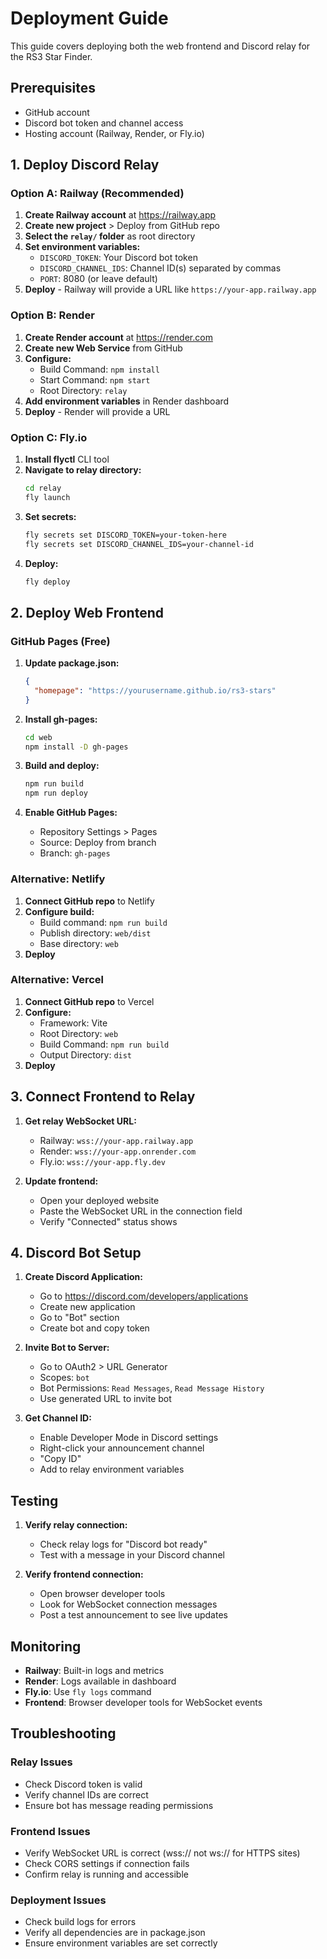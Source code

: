 # Deployment Guide

This guide covers deploying both the web frontend and Discord relay for the RS3 Star Finder.

## Prerequisites

- GitHub account
- Discord bot token and channel access
- Hosting account (Railway, Render, or Fly.io)

## 1. Deploy Discord Relay

### Option A: Railway (Recommended)

1. **Create Railway account** at https://railway.app
2. **Create new project** > Deploy from GitHub repo
3. **Select the `relay/` folder** as root directory
4. **Set environment variables:**
   - `DISCORD_TOKEN`: Your Discord bot token
   - `DISCORD_CHANNEL_IDS`: Channel ID(s) separated by commas
   - `PORT`: 8080 (or leave default)
5. **Deploy** - Railway will provide a URL like `https://your-app.railway.app`

### Option B: Render

1. **Create Render account** at https://render.com
2. **Create new Web Service** from GitHub
3. **Configure:**
   - Build Command: `npm install`
   - Start Command: `npm start`
   - Root Directory: `relay`
4. **Add environment variables** in Render dashboard
5. **Deploy** - Render will provide a URL

### Option C: Fly.io

1. **Install flyctl** CLI tool
2. **Navigate to relay directory:**
   ```bash
   cd relay
   fly launch
   ```
3. **Set secrets:**
   ```bash
   fly secrets set DISCORD_TOKEN=your-token-here
   fly secrets set DISCORD_CHANNEL_IDS=your-channel-id
   ```
4. **Deploy:**
   ```bash
   fly deploy
   ```

## 2. Deploy Web Frontend

### GitHub Pages (Free)

1. **Update package.json:**
   ```json
   {
     "homepage": "https://yourusername.github.io/rs3-stars"
   }
   ```

2. **Install gh-pages:**
   ```bash
   cd web
   npm install -D gh-pages
   ```

3. **Build and deploy:**
   ```bash
   npm run build
   npm run deploy
   ```

4. **Enable GitHub Pages:**
   - Repository Settings > Pages
   - Source: Deploy from branch
   - Branch: `gh-pages`

### Alternative: Netlify

1. **Connect GitHub repo** to Netlify
2. **Configure build:**
   - Build command: `npm run build`
   - Publish directory: `web/dist`
   - Base directory: `web`
3. **Deploy**

### Alternative: Vercel

1. **Connect GitHub repo** to Vercel
2. **Configure:**
   - Framework: Vite
   - Root Directory: `web`
   - Build Command: `npm run build`
   - Output Directory: `dist`
3. **Deploy**

## 3. Connect Frontend to Relay

1. **Get relay WebSocket URL:**
   - Railway: `wss://your-app.railway.app`
   - Render: `wss://your-app.onrender.com` 
   - Fly.io: `wss://your-app.fly.dev`

2. **Update frontend:**
   - Open your deployed website
   - Paste the WebSocket URL in the connection field
   - Verify "Connected" status shows

## 4. Discord Bot Setup

1. **Create Discord Application:**
   - Go to https://discord.com/developers/applications
   - Create new application
   - Go to "Bot" section
   - Create bot and copy token

2. **Invite Bot to Server:**
   - Go to OAuth2 > URL Generator
   - Scopes: `bot`
   - Bot Permissions: `Read Messages`, `Read Message History`
   - Use generated URL to invite bot

3. **Get Channel ID:**
   - Enable Developer Mode in Discord settings
   - Right-click your announcement channel
   - "Copy ID"
   - Add to relay environment variables

## Testing

1. **Verify relay connection:**
   - Check relay logs for "Discord bot ready"
   - Test with a message in your Discord channel

2. **Verify frontend connection:**
   - Open browser developer tools
   - Look for WebSocket connection messages
   - Post a test announcement to see live updates

## Monitoring

- **Railway**: Built-in logs and metrics
- **Render**: Logs available in dashboard  
- **Fly.io**: Use `fly logs` command
- **Frontend**: Browser developer tools for WebSocket events

## Troubleshooting

### Relay Issues
- Check Discord token is valid
- Verify channel IDs are correct
- Ensure bot has message reading permissions

### Frontend Issues  
- Verify WebSocket URL is correct (wss:// not ws:// for HTTPS sites)
- Check CORS settings if connection fails
- Confirm relay is running and accessible

### Deployment Issues
- Check build logs for errors
- Verify all dependencies are in package.json
- Ensure environment variables are set correctly
